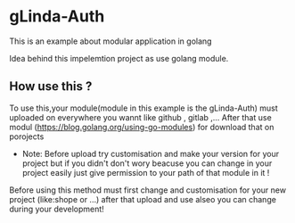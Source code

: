 # gLinda-Auth

This is an example about modular application in golang

Idea behind this impelemtion project as use golang module.

## How use this ?
To use this,your module(module in this example is the gLinda-Auth) must uploaded on everywhere you wannt like github , gitlab ,...
After that use modul (https://blog.golang.org/using-go-modules) for download that on porojects

+ Note: Before upload try customisation and make your version for your project but if you didn't don't wory beacuse you can change in your project easily just give permission to your path of that module in it ! 

Before using this method must first change and customisation for your new project (like:shope or ...) after that upload and use alseo you can change during your development!
